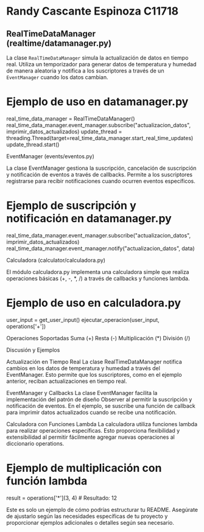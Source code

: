 # Randy Cascante Espinoza C11718

## RealTimeDataManager (realtime/datamanager.py)

La clase `RealTimeDataManager` simula la actualización de datos en tiempo real. Utiliza un temporizador para generar datos de temperatura y humedad de manera aleatoria y notifica a los suscriptores a través de un `EventManager` cuando los datos cambian.


# Ejemplo de uso en datamanager.py
real_time_data_manager = RealTimeDataManager()
real_time_data_manager.event_manager.subscribe("actualizacion_datos", imprimir_datos_actualizados)
update_thread = threading.Thread(target=real_time_data_manager.start_real_time_updates)
update_thread.start()

EventManager (events/eventos.py)

La clase EventManager gestiona la suscripción, cancelación de suscripción y notificación de eventos a través de callbacks. Permite a los suscriptores registrarse para recibir notificaciones cuando ocurren eventos específicos.

# Ejemplo de suscripción y notificación en datamanager.py
real_time_data_manager.event_manager.subscribe("actualizacion_datos", imprimir_datos_actualizados)
real_time_data_manager.event_manager.notify("actualizacion_datos", data)

Calculadora (calculator/calculadora.py)

El módulo calculadora.py implementa una calculadora simple que realiza operaciones básicas (+, -, *, /) a través de callbacks y funciones lambda.

# Ejemplo de uso en calculadora.py
user_input = get_user_input()
ejecutar_operacion(user_input, operations['+'])

Operaciones Soportadas
Suma (+)
Resta (-)
Multiplicación (*)
División (/)

Discusión y Ejemplos

Actualización en Tiempo Real
La clase RealTimeDataManager notifica cambios en los datos de temperatura y humedad a través del EventManager. Esto permite que los suscriptores, como en el ejemplo anterior, reciban actualizaciones en tiempo real.

EventManager y Callbacks
La clase EventManager facilita la implementación del patrón de diseño Observer al permitir la suscripción y notificación de eventos. En el ejemplo, se suscribe una función de callback para imprimir datos actualizados cuando se recibe una notificación.

Calculadora con Funciones Lambda
La calculadora utiliza funciones lambda para realizar operaciones específicas. Esto proporciona flexibilidad y extensibilidad al permitir fácilmente agregar nuevas operaciones al diccionario operations.

# Ejemplo de multiplicación con función lambda
result = operations['*'](3, 4)  # Resultado: 12

Este es solo un ejemplo de cómo podrías estructurar tu README. Asegúrate de ajustarlo según las necesidades específicas de tu proyecto y proporcionar ejemplos adicionales o detalles según sea necesario.

